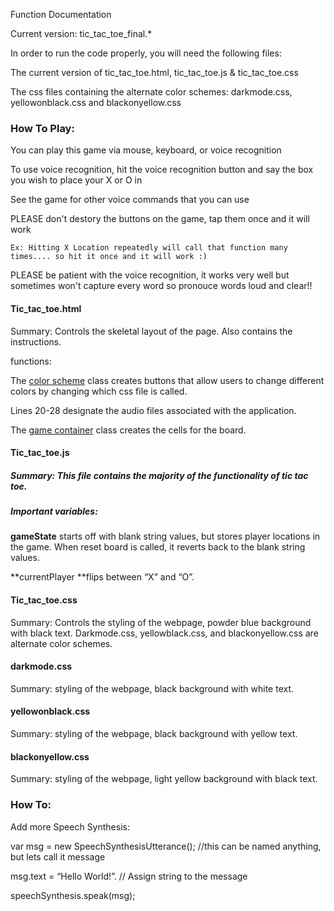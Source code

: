Function Documentation

Current version: tic_tac_toe_final.*

In order to run the code properly, you will need the following files:

The current version of tic_tac_toe.html,  tic_tac_toe.js &  tic_tac_toe.css

The css files containing the alternate color schemes:  darkmode.css, yellowonblack.css and blackonyellow.css

### How To Play:

You can play this game via mouse, keyboard, or voice recognition

To use voice recognition, hit the voice recognition button and say the box you wish to place your X or O in

See the game for other voice commands that you can use

PLEASE don't destory the buttons on the game, tap them once and it will work

    Ex: Hitting X Location repeatedly will call that function many times.... so hit it once and it will work :)

PLEASE be patient with the voice recognition, it works very well but sometimes won't capture every word so pronouce words loud and clear!!

#### Tic_tac_toe.html

Summary: Controls the skeletal layout of the page. Also contains the instructions.

functions:

The <span style="text-decoration:underline;">color scheme</span> class creates buttons that allow users to change different colors by changing which css file is called. 

 Lines 20-28 designate the audio files associated with the application.

The <span style="text-decoration:underline;">game container</span> class creates the cells for the board. 


#### Tic_tac_toe.js


##### Summary: This file contains the majority of the functionality of tic tac toe. 


##### Important variables:

**gameState** starts off with blank string values, but stores player locations in the game. When reset board is called, it reverts back to the blank string values. 

**currentPlayer **flips between “X” and “O”. 


#### Tic_tac_toe.css

Summary: Controls the styling of the webpage, powder blue background with black text. Darkmode.css, yellowblack.css, and blackonyellow.css are alternate color schemes. 


#### darkmode.css

Summary: styling of the webpage, black background with white text. 


#### yellowonblack.css

Summary: styling of the webpage, black background with yellow text. 


#### blackonyellow.css

Summary: styling of the webpage, light yellow background with black text. 


### How To:

Add more Speech Synthesis:

var msg = new SpeechSynthesisUtterance(); //this can be named anything, but lets call it message

msg.text = “Hello World!”.  // Assign string to the message

speechSynthesis.speak(msg);



